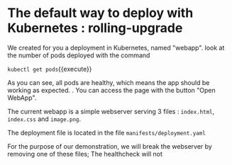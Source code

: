 # The default way to deploy with Kubernetes : rolling-upgrade

We created for you a deployment in Kubernetes, named "webapp". look at the number of pods deployed with the command 

`kubectl get pods`{{execute}}

As you can see, all pods are healthy, which means the app should be working as expected.
.
You can access the page with the button "Open WebApp".

The current webapp is a simple webserver serving 3 files : `index.html`, `index.css` and `image.png`.

The deployment file is located in the file `manifests/deployment.yaml`

For the purpose of our demonstration, we will break the webserver by removing one of these files; The healthcheck will not 